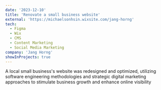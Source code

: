```yaml
---
date: '2023-12-10'
title: 'Renovate a small business website'
external: 'https://michaelsonhsin.wixsite.com/jang-horng'
tech:
  - Figma
  - Wix
  - CMS
  - Content Marketing
  - Social Media Marketing
company: 'Jang Horng'
showInProjects: true
---
```


A local small business's website was redesigned and optimized, utilizing software engineering methodologies and strategic digital marketing approaches to stimulate business growth and enhance online visibility
